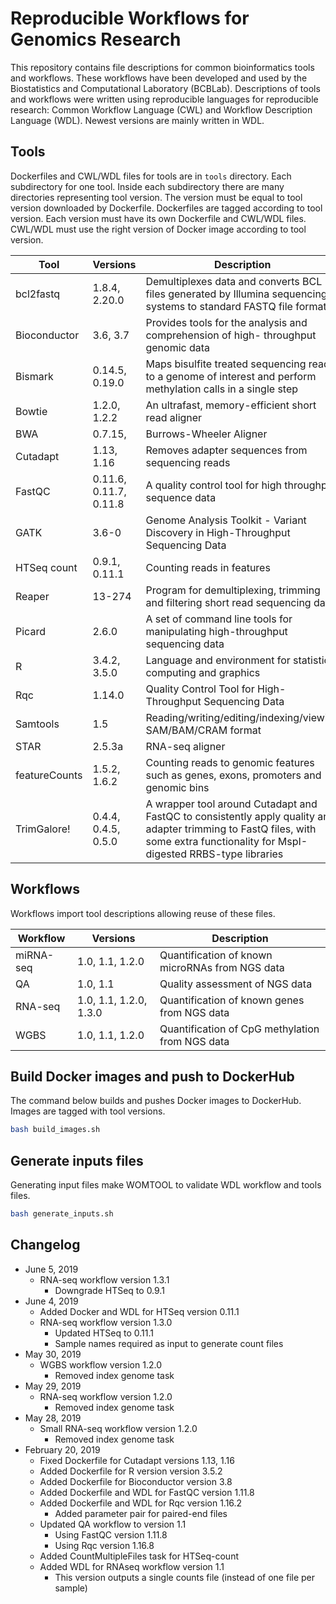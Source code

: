 # Reproducible Workflows for Genomics Research

This repository contains file descriptions for common bioinformatics tools and workflows.
These workflows have been developed and used by the Biostatistics and Computational Laboratory (BCBLab).
Descriptions of tools and workflows were written using reproducible languages for reproducible research:
Common Workflow Language (CWL) and Workflow Description Language (WDL).
Newest versions are mainly written in WDL.

## Tools

Dockerfiles and CWL/WDL files for tools are in `tools` directory.
Each subdirectory for one tool.
Inside each subdirectory there are many directories representing tool version.
The version must be equal to tool version downloaded by Dockerfile.
Dockerfiles are tagged according to tool version.
Each version must have its own Dockerfile and CWL/WDL files.
CWL/WDL must use the right version of Docker image according to tool version.

| Tool          | Versions | Description |
| ------------- | -------- | ----------- |
| bcl2fastq     | 1.8.4, 2.20.0 | Demultiplexes data and converts BCL files generated by Illumina sequencing systems to standard FASTQ file formats |
| Bioconductor  | 3.6, 3.7 | Provides tools for the analysis and comprehension of high- throughput genomic data |
| Bismark       | 0.14.5, 0.19.0 | Maps bisulfite treated sequencing reads to a genome of interest and perform methylation calls in a single step |
| Bowtie        | 1.2.0, 1.2.2 | An ultrafast, memory-efficient short read aligner |
| BWA           | 0.7.15, | Burrows-Wheeler Aligner |
| Cutadapt      | 1.13, 1.16 | Removes adapter sequences from sequencing reads |
| FastQC        | 0.11.6, 0.11.7, 0.11.8 | A quality control tool for high throughput sequence data |
| GATK          | 3.6-0 | Genome Analysis Toolkit - Variant Discovery in High-Throughput Sequencing Data |
| HTSeq count   | 0.9.1, 0.11.1 | Counting reads in features |
| Reaper        | 13-274 | Program for demultiplexing, trimming and filtering short read sequencing data |
| Picard        | 2.6.0 | A set of command line tools for manipulating high-throughput sequencing data | 
| R             | 3.4.2, 3.5.0 | Language and environment for statistical computing and graphics |
| Rqc           | 1.14.0 | Quality Control Tool for High-Throughput Sequencing Data |
| Samtools      | 1.5 | Reading/writing/editing/indexing/viewing SAM/BAM/CRAM format |
| STAR          | 2.5.3a | RNA-seq aligner |
| featureCounts | 1.5.2, 1.6.2 | Counting reads to genomic features such as genes, exons, promoters and genomic bins |
| TrimGalore!   | 0.4.4, 0.4.5, 0.5.0 | A wrapper tool around Cutadapt and FastQC to consistently apply quality and adapter trimming to FastQ files, with some extra functionality for MspI-digested RRBS-type libraries |


## Workflows

Workflows import tool descriptions allowing reuse of these files.

| Workflow  | Versions | Description |
| --------- | -------- | ------------|
| miRNA-seq | 1.0, 1.1, 1.2.0 | Quantification of known microRNAs from NGS data |
| QA        | 1.0, 1.1 | Quality assessment of NGS data |
| RNA-seq   | 1.0, 1.1, 1.2.0, 1.3.0 | Quantification of known genes from NGS data |
| WGBS      | 1.0, 1.1, 1.2.0 | Quantification of CpG methylation from NGS data |

## Build  Docker images and push to DockerHub

The command below builds and pushes Docker images to DockerHub.
Images are tagged with tool versions.

```bash
bash build_images.sh
```

## Generate inputs files

Generating input files make WOMTOOL to validate WDL workflow and tools files.

```bash
bash generate_inputs.sh
```

## Changelog

- June 5, 2019
    - RNA-seq workflow version 1.3.1
        - Downgrade HTSeq to 0.9.1
- June 4, 2019
    - Added Docker and WDL for HTSeq version 0.11.1
    - RNA-seq workflow version 1.3.0
        - Updated HTSeq to 0.11.1
        - Sample names required as input to generate count files
- May 30, 2019
    - WGBS workflow version 1.2.0
        - Removed index genome task
- May 29, 2019
    - RNA-seq workflow version 1.2.0
        - Removed index genome task
- May 28, 2019
    - Small RNA-seq workflow version 1.2.0
        - Removed index genome task
- February 20, 2019
    - Fixed Dockerfile for Cutadapt versions 1.13, 1.16
    - Added Dockerfile for R version version 3.5.2
    - Added Dockerfile for Bioconductor version 3.8
    - Added Dockerfile and WDL for FastQC version 1.11.8
    - Added Dockerfile and WDL for Rqc version 1.16.2
        - Added parameter pair for paired-end files
    - Updated QA workflow to version 1.1
        - Using FastQC version 1.11.8
        - Using Rqc version 1.16.8
    - Added CountMultipleFiles task for HTSeq-count
    - Added WDL for RNAseq workflow version 1.1
        - This version outputs a single counts file (instead of one file per sample)